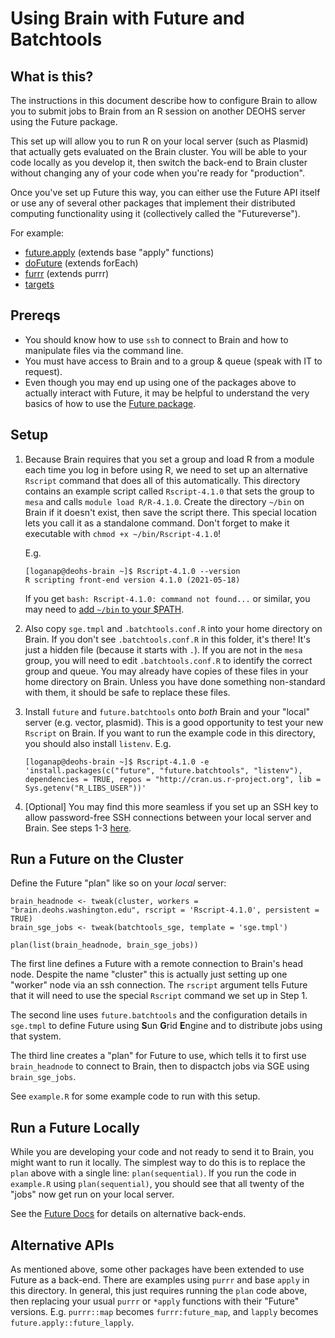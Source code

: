 # Using Brain with Future and Batchtools

## What is this? 

The instructions in this document describe how to configure Brain to allow you to submit jobs to Brain from an R session on another DEOHS server using the Future package. 

This set up will allow you to run R on your local server (such as Plasmid) that actually gets evaluated on the Brain cluster. You will be able to your code locally as you develop it, then switch the back-end to Brain cluster without changing any of your code when you're ready for "production". 

Once you've set up Future this way, you can either use the Future API itself or use any of several other packages that implement their distributed computing functionality using it (collectively called the "Futureverse").

For example:

- [future.apply](https://future.apply.futureverse.org/) (extends base "apply" functions)
- [doFuture](https://dofuture.futureverse.org/) (extends forEach)
- [furrr](https://furrr.futureverse.org/) (extends purrr)
- [targets](https://books.ropensci.org/targets/hpc.html) 

## Prereqs

 - You should know how to use `ssh` to connect to Brain and how to manipulate files via the command line. 
 - You must have access to Brain and to a group & queue (speak with IT to request). 
 - Even though you may end up using one of the packages above to actually interact with Future, it may be helpful to understand the very basics of how to use the [Future package](https://future.futureverse.org/). 

## Setup

1. Because Brain requires that you set a group and load R from a module each time you log in before using R,
we need to set up an alternative `Rscript` command that does all of this automatically. This directory contains an example script called `Rscript-4.1.0` that sets the group to `mesa` and calls `module load R/R-4.1.0`. Create the directory `~/bin` on Brain if it doesn't exist, then save the script there. This special location lets you call it as a standalone command. Don't forget to make it executable with `chmod +x ~/bin/Rscript-4.1.0`! 
  
    E.g. 
    
    ```
    [loganap@deohs-brain ~]$ Rscript-4.1.0 --version
    R scripting front-end version 4.1.0 (2021-05-18)
    ```
    
    If you get `bash: Rscript-4.1.0: command not found...` or similar, you may need to [add `~/bin` to your $PATH](https://askubuntu.com/questions/402353/how-to-add-home-username-bin-to-path).
  
2. Also copy `sge.tmpl` and `.batchtools.conf.R` into your home directory on Brain. If you don't see `.batchtools.conf.R` in this folder, it's there! It's just a hidden file (because it starts with `.`). If you are not in the `mesa` group, you will need to edit `.batchtools.conf.R` to identify the correct group and queue. You may already have copies of these files in your home directory on Brain. Unless you have done something non-standard with them, it should be safe to replace these files.  

3. Install `future` and `future.batchtools` onto *both* Brain and your "local" server (e.g. vector, plasmid). This is a good opportunity to test your new `Rscript` on Brain. If you want to run the example code in this directory, you should also install `listenv`. E.g. 

    ```
    [loganap@deohs-brain ~]$ Rscript-4.1.0 -e 'install.packages(c("future", "future.batchtools", "listenv"), dependencies = TRUE, repos = "http://cran.us.r-project.org", lib = Sys.getenv("R_LIBS_USER"))'
    ```
    
4. [Optional] You may find this more seamless if you set up an SSH key to allow password-free SSH connections between your local server and Brain. See steps 1-3 [here](https://www.digitalocean.com/community/tutorials/how-to-configure-ssh-key-based-authentication-on-a-linux-server). 

## Run a Future on the Cluster

Define the Future "plan" like so on your *local* server:

```
brain_headnode <- tweak(cluster, workers = "brain.deohs.washington.edu", rscript = 'Rscript-4.1.0', persistent = TRUE)
brain_sge_jobs <- tweak(batchtools_sge, template = 'sge.tmpl')

plan(list(brain_headnode, brain_sge_jobs))
```

The first line defines a Future with a remote connection to Brain's head node. Despite the name "cluster" this is actually just setting up one "worker" node via an ssh connection. The `rscript` argument tells Future that it will need to use the special `Rscript` command we set up in Step 1. 

The second line uses `future.batchtools` and the configuration details in `sge.tmpl` to define Future using **S**un **G**rid **E**ngine and to distribute jobs using that system. 

The third line creates a "plan" for Future to use, which tells it to first use `brain_headnode` to connect to Brain, then to dispactch jobs via SGE using `brain_sge_jobs`. 

See `example.R` for some example code to run with this setup. 


## Run a Future Locally

While you are developing your code and not ready to send it to Brain, you might want to run it locally. The simplest way to do this is to replace the `plan` above with a single line: `plan(sequential)`. If you run the code in `example.R` using `plan(sequential)`, you should see that all twenty of the "jobs" now get run on your local server. 

See the [Future Docs](https://future.futureverse.org/#controlling-how-futures-are-resolved) for details on alternative back-ends. 

## Alternative APIs

As mentioned above, some other packages have been extended to use Future as a back-end. There are examples using `purrr` and base `apply` in this directory. In general, this just requires running the `plan` code above, then replacing your usual `purrr` or `*apply` functions with their "Future" versions. E.g. `purrr::map` becomes `furrr:future_map`, and `lapply` becomes `future.apply::future_lapply`. 
